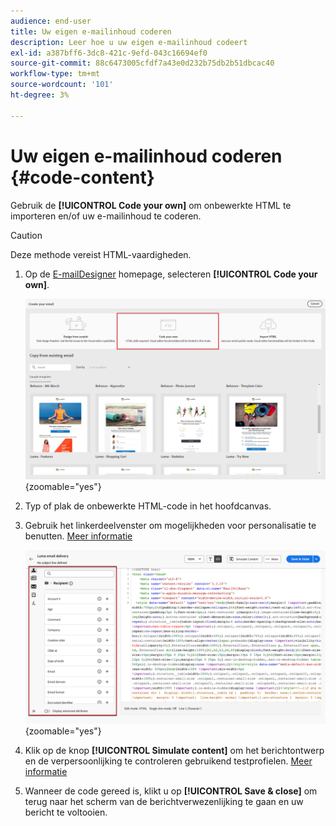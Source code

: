 ```yaml
---
audience: end-user
title: Uw eigen e-mailinhoud coderen
description: Leer hoe u uw eigen e-mailinhoud codeert
exl-id: a387bff6-3dc8-421c-9efd-043c16694ef0
source-git-commit: 88c6473005cfdf7a43e0d232b75db2b51dbcac40
workflow-type: tm+mt
source-wordcount: '101'
ht-degree: 3%

---
```


# Uw eigen e-mailinhoud coderen {#code-content}

Gebruik de **[!UICONTROL Code your own]** om onbewerkte HTML te importeren en/of uw e-mailinhoud te coderen.

>[!CAUTION]
>
>Deze methode vereist HTML-vaardigheden.

1. Op de [E-mailDesigner](get-started-email-designer.md) homepage, selecteren **[!UICONTROL Code your own]**.

   ![](assets/code-your-own.png){zoomable=&quot;yes&quot;}

1. Typ of plak de onbewerkte HTML-code in het hoofdcanvas.

1. Gebruik het linkerdeelvenster om mogelijkheden voor personalisatie te benutten. [Meer informatie](../personalization/gs-personalization.md)

   ![](assets/code-editor-personalization.png){zoomable=&quot;yes&quot;}

1. Klik op de knop **[!UICONTROL Simulate content]** om het berichtontwerp en de verpersoonlijking te controleren gebruikend testprofielen. [Meer informatie](../preview-test/preview-test.md)

1. Wanneer de code gereed is, klikt u op **[!UICONTROL Save & close]** om terug naar het scherm van de berichtverwezenlijking te gaan en uw bericht te voltooien.
